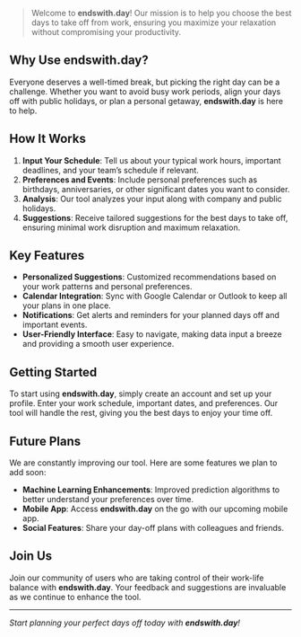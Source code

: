 > Welcome to **endswith.day**! Our mission is to help you choose the best days to take off from work, ensuring you maximize your relaxation without compromising your productivity.

## Why Use endswith.day?

Everyone deserves a well-timed break, but picking the right day can be a challenge. Whether you want to avoid busy work periods, align your days off with public holidays, or plan a personal getaway, **endswith.day** is here to help.

## How It Works

1. **Input Your Schedule**: Tell us about your typical work hours, important deadlines, and your team’s schedule if relevant.
2. **Preferences and Events**: Include personal preferences such as birthdays, anniversaries, or other significant dates you want to consider.
3. **Analysis**: Our tool analyzes your input along with company and public holidays.
4. **Suggestions**: Receive tailored suggestions for the best days to take off, ensuring minimal work disruption and maximum relaxation.

## Key Features

- **Personalized Suggestions**: Customized recommendations based on your work patterns and personal preferences.
- **Calendar Integration**: Sync with Google Calendar or Outlook to keep all your plans in one place.
- **Notifications**: Get alerts and reminders for your planned days off and important events.
- **User-Friendly Interface**: Easy to navigate, making data input a breeze and providing a smooth user experience.

## Getting Started

To start using **endswith.day**, simply create an account and set up your profile. Enter your work schedule, important dates, and preferences. Our tool will handle the rest, giving you the best days to enjoy your time off.

## Future Plans

We are constantly improving our tool. Here are some features we plan to add soon:
- **Machine Learning Enhancements**: Improved prediction algorithms to better understand your preferences over time.
- **Mobile App**: Access **endswith.day** on the go with our upcoming mobile app.
- **Social Features**: Share your day-off plans with colleagues and friends.

## Join Us

Join our community of users who are taking control of their work-life balance with **endswith.day**. Your feedback and suggestions are invaluable as we continue to enhance the tool.

---

*Start planning your perfect days off today with **endswith.day**!*


